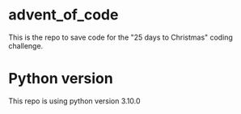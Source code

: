 # advent_of_code
This is the repo to save code for the "25 days to Christmas" coding challenge.

# Python version
This repo is using python version 3.10.0

